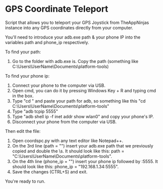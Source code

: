 # GPS Coordinate Teleport
Script that allows you to teleport your GPS Joystick from TheAppNinjas instance into any GPS coordinates directly from your computer.

You'll need to introduce your adb.exe path & your phone IP into the variables path and phone_ip respectively.

To find your path:
1. Go to the folder with adb.exe is. Copy the path (something like C:\Users\UserName\Documents\platform-tools)

To find your phone ip:
1. Connect your phone to the computer via USB.
2. Open cmd, you can do it by pressing Windows Key + R and typing cmd in the box.
3. Type "cd " and paste your path for adb, so something like this "cd C:\Users\UserName\Documents\platform-tools"
4. Type "adb tcpip 5555"
5. Type "adb shell ip -f inet addr show wlan0" and copy your phone's IP.
6. Disconnect your phone from the computer via USB.

Then edit the file:
1. Open coordspc.py with any text editor like Notepad++.
2. On the 3rd line (path = "") insert your adb.exe path that we previously copied and double the \s. It should look like this: path = "C:\\Users\\UserName\\Documents\\platform-tools".
3. On the 4th line (phone_ip = "") insert your phone ip followed by :5555. It should look like this: phone_ip = "192.168.1.34:5555".
4. Save the changes (CTRL+S) and exit. 

You're ready to run.
